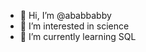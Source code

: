 - 👋 Hi, I’m @ababbabby
- 👀 I’m interested in science 
- 🌱 I’m currently learning SQL


<!---
ababbabby/ababbabby is a ✨ special ✨ repository because its `README.md` (this file) appears on your GitHub profile.
You can click the Preview link to take a look at your changes.
--->
